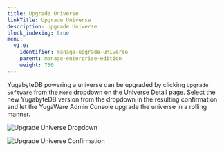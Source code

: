 ```yaml
---
title: Upgrade Universe
linkTitle: Upgrade Universe
description: Upgrade Universe
block_indexing: true
menu:
  v1.0:
    identifier: manage-upgrade-universe
    parent: manage-enterprise-edition
    weight: 750
---
```


YugabyteDB powering a universe can be upgraded by clicking `Upgrade Software` from the `More` dropdown on the Universe Detail page. Select the new YugabyteDB version from the dropdown in the resulting confirmation and let the YugaWare Admin Console upgrade the universe in a rolling manner. 

![Upgrade Universe Dropdown](/images/ee/upgrade-univ-1.png)

![Upgrade Universe Confirmation](/images/ee/upgrade-univ-2.png)
